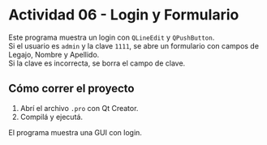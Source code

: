 # Actividad 06 - Login y Formulario

Este programa muestra un login con `QLineEdit` y `QPushButton`.  
Si el usuario es `admin` y la clave `1111`, se abre un formulario con campos de Legajo, Nombre y Apellido.  
Si la clave es incorrecta, se borra el campo de clave.

## Cómo correr el proyecto

1. Abrí el archivo `.pro` con Qt Creator.
2. Compilá y ejecutá.

El programa muestra una GUI con login.
